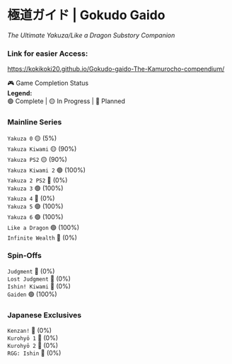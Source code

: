 # 極道ガイド | Gokudo Gaido  
*The Ultimate Yakuza/Like a Dragon Substory Companion*  

### Link for easier Access:
https://kokikoki20.github.io/Gokudo-gaido-The-Kamurocho-compendium/

🎮 Game Completion Status  
**Legend:**  
🟢 Complete | 🟡 In Progress | 🔴 Planned  

### Mainline Series
`Yakuza 0` 🟡 (5%)  
`Yakuza Kiwami` 🟡 (90%)                   
`Yakuza PS2` 🟡 (90%)            
`Yakuza Kiwami 2` 🟢 (100%)  
`Yakuza 2 PS2` 🔴 (0%)             
`Yakuza 3` 🟢 (100%)  
`Yakuza 4` 🔴 (0%)  
`Yakuza 5` 🟢 (100%)  
`Yakuza 6` 🟢 (100%)  
`Like a Dragon` 🟢 (100%)  
`Infinite Wealth` 🔴 (0%)  

### Spin-Offs
`Judgment` 🔴 (0%)  
`Lost Judgment` 🔴 (0%)  
`Ishin! Kiwami` 🔴 (0%)  
`Gaiden` 🟢 (100%)  

### Japanese Exclusives
`Kenzan!` 🔴 (0%)  
`Kurohyō 1` 🔴 (0%)  
`Kurohyō 2` 🔴 (0%)          
`RGG: Ishin` 🔴 (0%)            
